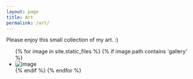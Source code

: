 ```yaml
---
layout: page
title: Art
permalink: /art/
---
```


Please enjoy this small collection of my art. :) 

<ul class="image-gallery">
  {% for image in site.static_files %}
      {% if image.path contains 'gallery' %}
          <li class="image-gallery-card">
            <img class="image-gallery-image" src="{{ site.baseurl }}{{ image.path }}" alt="image" />
          </li>
      {% endif %}
  {% endfor %}
</ul>
